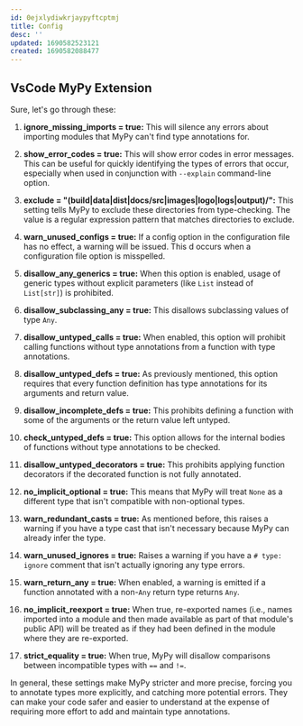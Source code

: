 ```yaml
---
id: 0ejxlydiwkrjaypyftcptmj
title: Config
desc: ''
updated: 1690582523121
created: 1690582088477
---
```

## VsCode MyPy Extension

Sure, let's go through these:

1. **ignore_missing_imports = true:** This will silence any errors about importing modules that MyPy can't find type annotations for.

2. **show_error_codes = true:** This will show error codes in error messages. This can be useful for quickly identifying the types of errors that occur, especially when used in conjunction with `--explain` command-line option.

3. **exclude = "(build|data|dist|docs/src|images|logo|logs|output)/":** This setting tells MyPy to exclude these directories from type-checking. The value is a regular expression pattern that matches directories to exclude.

4. **warn_unused_configs = true:** If a config option in the configuration file has no effect, a warning will be issued. This d occurs when a configuration file option is misspelled.

5. **disallow_any_generics = true:** When this option is enabled, usage of generic types without explicit parameters (like `List` instead of `List[str]`) is prohibited.

6. **disallow_subclassing_any = true:** This disallows subclassing values of type `Any`.

7. **disallow_untyped_calls = true:** When enabled, this option will prohibit calling functions without type annotations from a function with type annotations.

8. **disallow_untyped_defs = true:** As previously mentioned, this option requires that every function definition has type annotations for its arguments and return value.

9. **disallow_incomplete_defs = true:** This prohibits defining a function with some of the arguments or the return value left untyped.

10. **check_untyped_defs = true:** This option allows for the internal bodies of functions without type annotations to be checked.

11. **disallow_untyped_decorators = true:** This prohibits applying function decorators if the decorated function is not fully annotated.

12. **no_implicit_optional = true:** This means that MyPy will treat `None` as a different type that isn't compatible with non-optional types.

13. **warn_redundant_casts = true:** As mentioned before, this raises a warning if you have a type cast that isn't necessary because MyPy can already infer the type.

14. **warn_unused_ignores = true:** Raises a warning if you have a `# type: ignore` comment that isn't actually ignoring any type errors.

15. **warn_return_any = true:** When enabled, a warning is emitted if a function annotated with a non-`Any` return type returns `Any`.

16. **no_implicit_reexport = true:** When true, re-exported names (i.e., names imported into a module and then made available as part of that module's public API) will be treated as if they had been defined in the module where they are re-exported.

17. **strict_equality = true:** When true, MyPy will disallow comparisons between incompatible types with `==` and `!=`.

In general, these settings make MyPy stricter and more precise, forcing you to annotate types more explicitly, and catching more potential errors. They can make your code safer and easier to understand at the expense of requiring more effort to add and maintain type annotations.